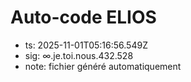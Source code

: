 # Auto-code ELIOS
- ts: 2025-11-01T05:16:56.549Z
- sig: ∞.je.toi.nous.432.528
- note: fichier généré automatiquement